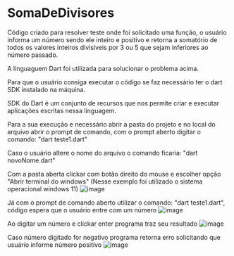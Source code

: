# SomaDeDivisores
Código criado para resolver teste onde foi solicitado uma função, o usuário informa um número sendo ele inteiro e positivo e retorna a somatório de todos os valores inteiros divisíveis por 3 ou 5 que sejam inferiores ao número passado.

A linguaguem Dart foi utilizada para solucionar o problema acima.

Para que o usuário consiga executar o código se faz necessário ter o dart SDK instalado na máquina.

SDK do Dart é um conjunto de recursos que nos permite criar e executar aplicações escritas nessa linguagem.

Para a sua execução e necessário abrir a pasta do projeto e no local do arquivo abrir o prompt de comando, com o prompt aberto digitar o comando: "dart teste1.dart"

Caso o usuário altere o nome do arquivo o comando ficaria: "dart novoNome.dart"


Com a pasta aberta clickar com botão direito do mouse e escolher opção "Abrir terminal do windows" (Nesse exemplo foi utilizado o sistema operacional windows 11)
![image](https://user-images.githubusercontent.com/57150488/149800399-6aa726e5-50ba-4658-abc8-88f1b1c5d2a1.png)

Já com o prompt de comando aberto utilizar o comando: "dart teste1.dart", código espera que o usuário entre com um número
![image](https://user-images.githubusercontent.com/57150488/149800493-8b645e74-dfc6-4a43-a8fb-e01b21f07c91.png)

Ao digitar um número e clickar enter programa traz seu resultado
![image](https://user-images.githubusercontent.com/57150488/149800553-37820d07-ed0d-4d14-a8b2-dfdbd4c2e72d.png)

Caso número digitado for negativo programa retorna erro solicitando que usuário informe número positivo
![image](https://user-images.githubusercontent.com/57150488/149800637-a73bdd50-db45-4358-88ff-7424032032e4.png)

